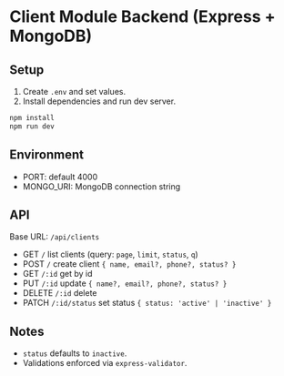 # Client Module Backend (Express + MongoDB)

## Setup
1. Create `.env` and set values.
2. Install dependencies and run dev server.

```bash
npm install
npm run dev
```

## Environment
- PORT: default 4000
- MONGO_URI: MongoDB connection string

## API
Base URL: `/api/clients`

- GET `/` list clients (query: `page`, `limit`, `status`, `q`)
- POST `/` create client `{ name, email?, phone?, status? }`
- GET `/:id` get by id
- PUT `/:id` update `{ name?, email?, phone?, status? }`
- DELETE `/:id` delete
- PATCH `/:id/status` set status `{ status: 'active' | 'inactive' }`

## Notes
- `status` defaults to `inactive`.
- Validations enforced via `express-validator`.
